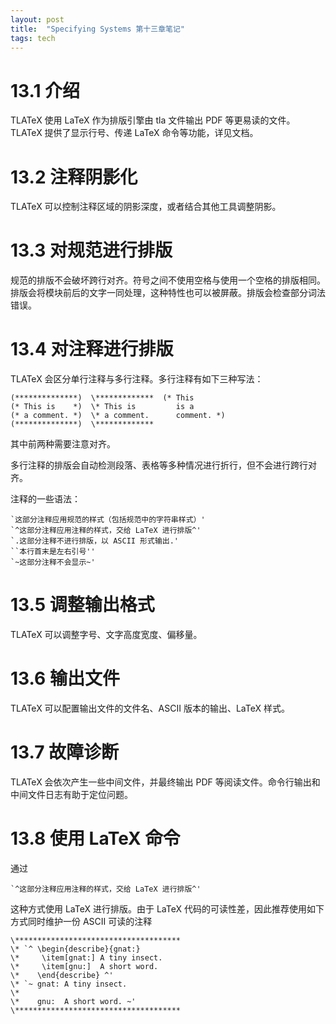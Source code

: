 ```yaml
---
layout: post
title:  "Specifying Systems 第十三章笔记"
tags: tech
---
```


# 13.1 介绍

TLATeX 使用 LaTeX 作为排版引擎由 tla 文件输出 PDF 等更易读的文件。TLATeX 提供了显示行号、传递 LaTeX 命令等功能，详见文档。

# 13.2 注释阴影化

TLATeX 可以控制注释区域的阴影深度，或者结合其他工具调整阴影。

# 13.3 对规范进行排版

规范的排版不会破坏跨行对齐。符号之间不使用空格与使用一个空格的排版相同。排版会将模块前后的文字一同处理，这种特性也可以被屏蔽。排版会检查部分词法错误。

# 13.4 对注释进行排版

TLATeX 会区分单行注释与多行注释。多行注释有如下三种写法：
```
(**************)  \*************  (* This
(* This is    *)  \* This is         is a
(* a comment. *)  \* a comment.      comment. *)
(**************)  \************* 
```
其中前两种需要注意对齐。

多行注释的排版会自动检测段落、表格等多种情况进行折行，但不会进行跨行对齐。

注释的一些语法：
```
`这部分注释应用规范的样式（包括规范中的字符串样式）'
`^这部分注释应用注释的样式，交给 LaTeX 进行排版^'
`.这部分注释不进行排版，以 ASCII 形式输出.'
``本行首末是左右引号''
`~这部分注释不会显示~'
```
# 13.5 调整输出格式

TLATeX 可以调整字号、文字高度宽度、偏移量。

# 13.6 输出文件

TLATeX 可以配置输出文件的文件名、ASCII 版本的输出、LaTeX 样式。

# 13.7 故障诊断

TLATeX 会依次产生一些中间文件，并最终输出 PDF 等阅读文件。命令行输出和中间文件日志有助于定位问题。

# 13.8 使用 LaTeX 命令

通过
```
`^这部分注释应用注释的样式，交给 LaTeX 进行排版^'
```
这种方式使用 LaTeX 进行排版。由于 LaTeX 代码的可读性差，因此推荐使用如下方式同时维护一份 ASCII 可读的注释
```
\*************************************
\* `^ \begin{describe}{gnat:}
\*     \item[gnat:] A tiny insect.
\*     \item[gnu:]  A short word.
\*    \end{describe} ^'
\* `~ gnat: A tiny insect.
\*
\*    gnu:  A short word. ~'
\*************************************
```
